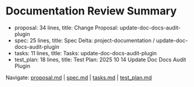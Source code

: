 # Documentation Review Summary

- proposal: 34 lines, title: Change Proposal: update-doc-docs-audit-plugin
- spec: 25 lines, title: Spec Delta: project-documentation / update-doc-docs-audit-plugin
- tasks: 11 lines, title: Tasks: update-doc-docs-audit-plugin
- test_plan: 18 lines, title: Test Plan: 2025 10 14 Update Doc Docs Audit Plugin

Navigate: [proposal.md](./proposal.md) | [spec.md](./spec.md) | [tasks.md](./tasks.md) | [test_plan.md](./test_plan.md)
